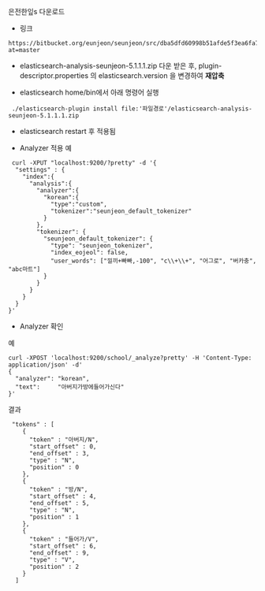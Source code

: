 은전한잎s 다운로드
- 링크
```
https://bitbucket.org/eunjeon/seunjeon/src/dba5dfd60998b51afde5f3ea6fa74368e8b50b9a/elasticsearch/?at=master
```
-  elasticsearch-analysis-seunjeon-5.1.1.1.zip 다운 받은 후, plugin-descriptor.properties 의 elasticsearch.version 을 변경하여 **재압축**

- elasticsearch home/bin에서 아래 명령어 실행
```
 ./elasticsearch-plugin install file:'파일경로'/elasticsearch-analysis-seunjeon-5.1.1.1.zip
```

- elasticsearch restart 후 적용됨

- Analyzer 적용 예
```
 curl -XPUT "localhost:9200/?pretty" -d '{
  "settings" : {
    "index":{
      "analysis":{
        "analyzer":{
          "korean":{
            "type":"custom",
            "tokenizer":"seunjeon_default_tokenizer"
          }
        },
        "tokenizer": {
          "seunjeon_default_tokenizer": {
            "type": "seunjeon_tokenizer",
            "index_eojeol": false,
            "user_words": ["낄끼+빠빠,-100", "c\\+\\+", "어그로", "버카충", "abc마트"]
          }
        }
      }
    }
  }
}'

```

- Analyzer 확인

예
~~~
curl -XPOST 'localhost:9200/school/_analyze?pretty' -H 'Content-Type: application/json' -d'
{
  "analyzer": "korean",
  "text":     "아버지가방에들어가신다"
}'
~~~

결과
~~~
 "tokens" : [
    {
      "token" : "아버지/N",
      "start_offset" : 0,
      "end_offset" : 3,
      "type" : "N",
      "position" : 0
    },
    {
      "token" : "방/N",
      "start_offset" : 4,
      "end_offset" : 5,
      "type" : "N",
      "position" : 1
    },
    {
      "token" : "들어가/V",
      "start_offset" : 6,
      "end_offset" : 9,
      "type" : "V",
      "position" : 2
    }
  ]

~~~
